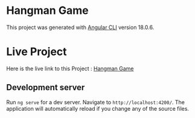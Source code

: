 # Hangman Game

This project was generated with [Angular CLI](https://github.com/angular/angular-cli) version 18.0.6.

# Live Project

Here is the live link to this Project : [Hangman Game](https://hangaman-game-dzpo.vercel.app/)

## Development server

Run `ng serve` for a dev server. Navigate to `http://localhost:4200/`. The application will automatically reload if you change any of the source files.
